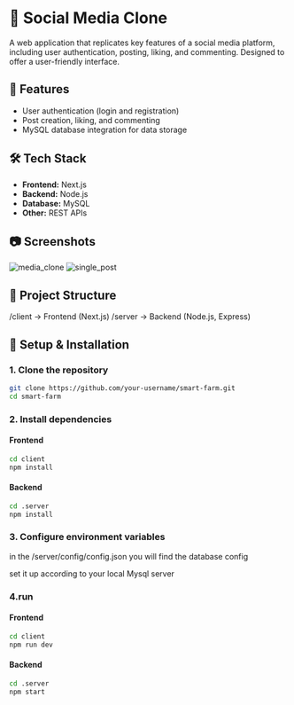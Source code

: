 # 📱 Social Media Clone

A web application that replicates key features of a social media platform, including user authentication, posting, liking, and commenting. Designed to offer a user-friendly interface.

## 🚀 Features

- User authentication (login and registration)
- Post creation, liking, and commenting
- MySQL database integration for data storage

## 🛠️ Tech Stack

- **Frontend:** Next.js
- **Backend:** Node.js
- **Database:** MySQL
- **Other:** REST APIs

## 📷 Screenshots

![media_clone](https://github.com/user-attachments/assets/15e2ae64-32d2-4aa3-ad17-732ed856f520)
![single_post](https://github.com/user-attachments/assets/549ea45b-c874-405f-b8eb-0786337b9f42)




## 📂 Project Structure

/client → Frontend (Next.js)
/server → Backend (Node.js, Express)


## 🔧 Setup & Installation

### 1. **Clone the repository**
```bash
git clone https://github.com/your-username/smart-farm.git
cd smart-farm
```

### 2.  Install dependencies


#### Frontend
```bash
cd client
npm install
```
#### Backend
```bash
cd .server
npm install
```

### 3. Configure environment variables


in the /server/config/config.json you will find the database config


set it up according to your local Mysql server

### 4.run

#### Frontend
```bash
cd client
npm run dev
```
#### Backend
```bash
cd .server
npm start
```


